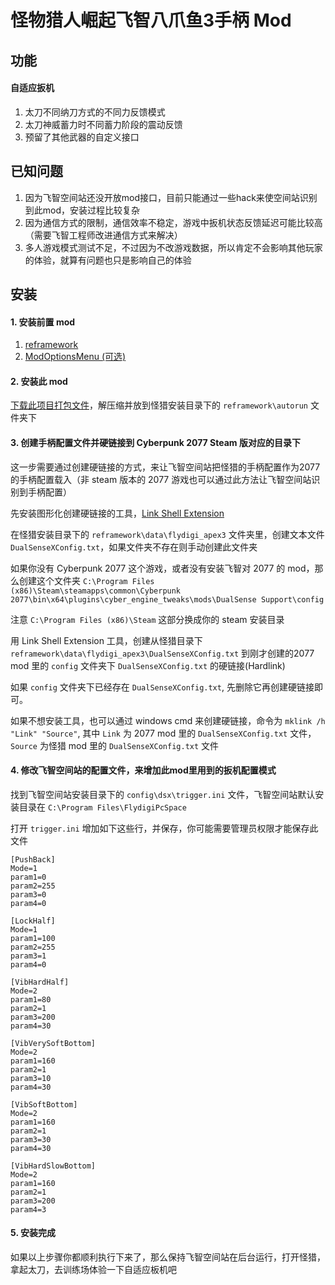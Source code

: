 # 怪物猎人崛起飞智八爪鱼3手柄 Mod

## 功能 

#### 自适应扳机

1. 太刀不同纳刀方式的不同力反馈模式
2. 太刀神威蓄力时不同蓄力阶段的震动反馈
3. 预留了其他武器的自定义接口

## 已知问题

1. 因为飞智空间站还没开放mod接口，目前只能通过一些hack来使空间站识别到此mod，安装过程比较复杂
2. 因为通信方式的限制，通信效率不稳定，游戏中扳机状态反馈延迟可能比较高（需要飞智工程师改进通信方式来解决）
3. 多人游戏模式测试不足，不过因为不改游戏数据，所以肯定不会影响其他玩家的体验，就算有问题也只是影响自己的体验

## 安装

#### 1. 安装前置 mod

1. [reframework](https://www.nexusmods.com/monsterhunterrise/mods/26)
2. [ModOptionsMenu (可选)](https://www.nexusmods.com/monsterhunterrise/mods/1292)

#### 2. 安装此 mod

[下载此项目打包文件](https://github.com/songchenwen/MHR-Flydigi-Apex3/archive/refs/heads/master.zip)，解压缩并放到怪猎安装目录下的 `reframework\autorun` 文件夹下

#### 3. 创建手柄配置文件并硬链接到 Cyberpunk 2077 Steam 版对应的目录下

这一步需要通过创建硬链接的方式，来让飞智空间站把怪猎的手柄配置作为2077的手柄配置载入（非 steam 版本的 2077 游戏也可以通过此方法让飞智空间站识别到手柄配置）

先安装图形化创建硬链接的工具，[Link Shell Extension](https://schinagl.priv.at/nt/hardlinkshellext/linkshellextension.html)

在怪猎安装目录下的 `reframework\data\flydigi_apex3` 文件夹里，创建文本文件 `DualSenseXConfig.txt`，如果文件夹不存在则手动创建此文件夹

如果你没有 Cyberpunk 2077 这个游戏，或者没有安装飞智对 2077 的 mod，那么创建这个文件夹 `C:\Program Files (x86)\Steam\steamapps\common\Cyberpunk 2077\bin\x64\plugins\cyber_engine_tweaks\mods\DualSense Support\config`

注意 `C:\Program Files (x86)\Steam` 这部分换成你的 steam 安装目录

用 Link Shell Extension 工具，创建从怪猎目录下 `reframework\data\flydigi_apex3\DualSenseXConfig.txt` 到刚才创建的2077 mod 里的 `config` 文件夹下 `DualSenseXConfig.txt` 的硬链接(Hardlink)

如果 `config` 文件夹下已经存在 `DualSenseXConfig.txt`, 先删除它再创建硬链接即可。

如果不想安装工具，也可以通过 windows cmd 来创建硬链接，命令为 `mklink /h "Link" "Source"`, 其中 `Link` 为 2077 mod 里的 `DualSenseXConfig.txt` 文件，`Source` 为怪猎 mod 里的 `DualSenseXConfig.txt` 文件

#### 4. 修改飞智空间站的配置文件，来增加此mod里用到的扳机配置模式

找到飞智空间站安装目录下的 `config\dsx\trigger.ini` 文件，飞智空间站默认安装目录在 `C:\Program Files\FlydigiPcSpace`

打开 `trigger.ini` 增加如下这些行，并保存，你可能需要管理员权限才能保存此文件

```
[PushBack]
Mode=1
param1=0
param2=255
param3=0
param4=0

[LockHalf]
Mode=1
param1=100
param2=255
param3=1
param4=0

[VibHardHalf]
Mode=2
param1=80
param2=1
param3=200
param4=30

[VibVerySoftBottom]
Mode=2
param1=160
param2=1
param3=10
param4=30

[VibSoftBottom]
Mode=2
param1=160
param2=1
param3=30
param4=30

[VibHardSlowBottom]
Mode=2
param1=160
param2=1
param3=200
param4=3
```

#### 5. 安装完成

如果以上步骤你都顺利执行下来了，那么保持飞智空间站在后台运行，打开怪猎，拿起太刀，去训练场体验一下自适应板机吧
